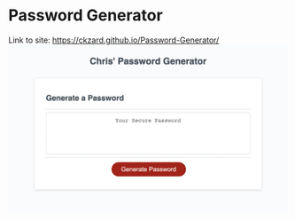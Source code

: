# Password Generator

Link to site: https://ckzard.github.io/Password-Generator/
![Front page](/assets/passwordshot.png)
